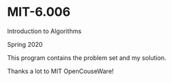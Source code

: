 # MIT-6.006

Introduction to Algorithms

Spring 2020

This program contains the problem set and my solution.

Thanks a lot to MIT OpenCouseWare!
